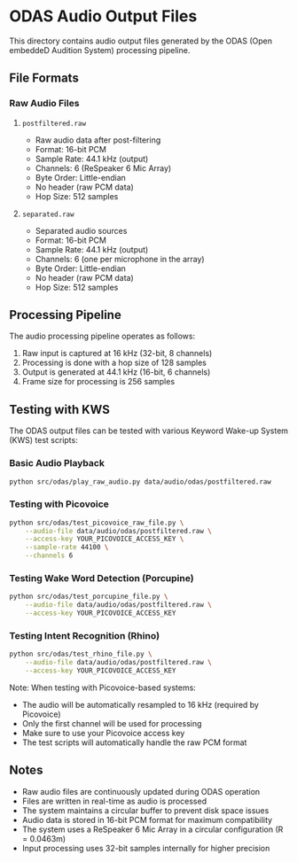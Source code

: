 # ODAS Audio Output Files

This directory contains audio output files generated by the ODAS (Open embeddeD Audition System) processing pipeline.

## File Formats

### Raw Audio Files

1. `postfiltered.raw`
   - Raw audio data after post-filtering
   - Format: 16-bit PCM
   - Sample Rate: 44.1 kHz (output)
   - Channels: 6 (ReSpeaker 6 Mic Array)
   - Byte Order: Little-endian
   - No header (raw PCM data)
   - Hop Size: 512 samples

2. `separated.raw`
   - Separated audio sources
   - Format: 16-bit PCM
   - Sample Rate: 44.1 kHz (output)
   - Channels: 6 (one per microphone in the array)
   - Byte Order: Little-endian
   - No header (raw PCM data)
   - Hop Size: 512 samples

## Processing Pipeline

The audio processing pipeline operates as follows:
1. Raw input is captured at 16 kHz (32-bit, 8 channels)
2. Processing is done with a hop size of 128 samples
3. Output is generated at 44.1 kHz (16-bit, 6 channels)
4. Frame size for processing is 256 samples

## Testing with KWS

The ODAS output files can be tested with various Keyword Wake-up System (KWS) test scripts:

### Basic Audio Playback
```bash
python src/odas/play_raw_audio.py data/audio/odas/postfiltered.raw
```

### Testing with Picovoice
```bash
python src/odas/test_picovoice_raw_file.py \
    --audio-file data/audio/odas/postfiltered.raw \
    --access-key YOUR_PICOVOICE_ACCESS_KEY \
    --sample-rate 44100 \
    --channels 6
```

### Testing Wake Word Detection (Porcupine)
```bash
python src/odas/test_porcupine_file.py \
    --audio-file data/audio/odas/postfiltered.raw \
    --access-key YOUR_PICOVOICE_ACCESS_KEY
```

### Testing Intent Recognition (Rhino)
```bash
python src/odas/test_rhino_file.py \
    --audio-file data/audio/odas/postfiltered.raw \
    --access-key YOUR_PICOVOICE_ACCESS_KEY
```

Note: When testing with Picovoice-based systems:
- The audio will be automatically resampled to 16 kHz (required by Picovoice)
- Only the first channel will be used for processing
- Make sure to use your Picovoice access key
- The test scripts will automatically handle the raw PCM format

## Notes

- Raw audio files are continuously updated during ODAS operation
- Files are written in real-time as audio is processed
- The system maintains a circular buffer to prevent disk space issues
- Audio data is stored in 16-bit PCM format for maximum compatibility
- The system uses a ReSpeaker 6 Mic Array in a circular configuration (R = 0.0463m)
- Input processing uses 32-bit samples internally for higher precision

